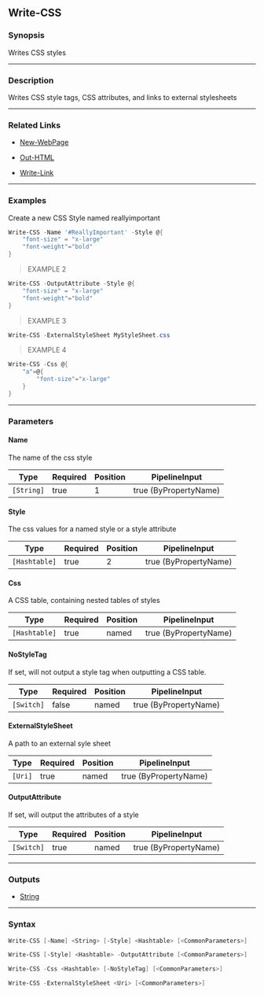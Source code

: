 Write-CSS
---------

### Synopsis
Writes CSS styles

---

### Description

Writes CSS style tags, CSS attributes, and links to external stylesheets

---

### Related Links
* [New-WebPage](New-WebPage)

* [Out-HTML](Out-HTML)

* [Write-Link](Write-Link)

---

### Examples
Create a new CSS Style named reallyimportant

```PowerShell
Write-CSS -Name '#ReallyImportant' -Style @{
    "font-size" = "x-large"
    "font-weight"="bold"
}
```
> EXAMPLE 2

```PowerShell
Write-CSS -OutputAttribute -Style @{
    "font-size" = "x-large"
    "font-weight"="bold"
}
```
> EXAMPLE 3

```PowerShell
Write-CSS -ExternalStyleSheet MyStyleSheet.css
```
> EXAMPLE 4

```PowerShell
Write-CSS -Css @{
    "a"=@{
        "font-size"="x-large"
    }
}
```

---

### Parameters
#### **Name**
The name of the css style

|Type      |Required|Position|PipelineInput        |
|----------|--------|--------|---------------------|
|`[String]`|true    |1       |true (ByPropertyName)|

#### **Style**
The css values for a named style or a style attribute

|Type         |Required|Position|PipelineInput        |
|-------------|--------|--------|---------------------|
|`[Hashtable]`|true    |2       |true (ByPropertyName)|

#### **Css**
A CSS table, containing nested tables of styles

|Type         |Required|Position|PipelineInput        |
|-------------|--------|--------|---------------------|
|`[Hashtable]`|true    |named   |true (ByPropertyName)|

#### **NoStyleTag**
If set, will not output a style tag when outputting a CSS table.

|Type      |Required|Position|PipelineInput        |
|----------|--------|--------|---------------------|
|`[Switch]`|false   |named   |true (ByPropertyName)|

#### **ExternalStyleSheet**
A path to an external syle sheet

|Type   |Required|Position|PipelineInput        |
|-------|--------|--------|---------------------|
|`[Uri]`|true    |named   |true (ByPropertyName)|

#### **OutputAttribute**
If set, will output the attributes of a style

|Type      |Required|Position|PipelineInput        |
|----------|--------|--------|---------------------|
|`[Switch]`|true    |named   |true (ByPropertyName)|

---

### Outputs
* [String](https://learn.microsoft.com/en-us/dotnet/api/System.String)

---

### Syntax
```PowerShell
Write-CSS [-Name] <String> [-Style] <Hashtable> [<CommonParameters>]
```
```PowerShell
Write-CSS [-Style] <Hashtable> -OutputAttribute [<CommonParameters>]
```
```PowerShell
Write-CSS -Css <Hashtable> [-NoStyleTag] [<CommonParameters>]
```
```PowerShell
Write-CSS -ExternalStyleSheet <Uri> [<CommonParameters>]
```
